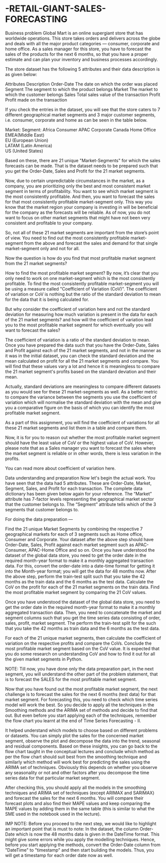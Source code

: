 # -RETAIL-GIANT-SALES-FORECASTING
Business problem
Global Mart is an online supergiant store that has worldwide operations. This store takes orders and delivers across the globe and deals with all the major product categories — consumer, corporate and home office.
As a sales manager for this store, you have to forecast the sales of the products for the next 6 months, so that you have a proper estimate and can plan your inventory and business processes accordingly.

The store dataset has the following 5 attributes and their data description is as given below:
 

Attributes	Description
Order-Date	The date on which the order was placed
Segment	    The segment to which the product belongs
Market	    The market to which the customer belongs
Sales	      Total sales value of the transaction
Profit	    Profit made on the transaction
 

If you check the entries in the dataset, you will see that the store caters to 7 different geographical market segments and 3 major customer segments, i.e. consumer, corporate and home as can be seen in the table below.

 

Market:	                        Segment:
Africa	                         Consumer
APAC 	                           Corporate
Canada	                         Home Office
EMEA(Middle East)	 
EU (European Union)	 
LATAM (Latin America)	 
US (United States)	 
 

 

Based on these, there are 21 unique "Market-Segments" for which the sales forecasts can be made. That is the dataset needs to be prepared such that you get the Order-Date, Sales and Profit for the 21 market segments.

 

Now, due to certain unpredictable circumstances in the market, as a company, you are prioritizing only the best and most consistent market segment in terms of profitability. You want to see which market segment is the most consistently profitable. And then, you want to forecast the sales for that most consistently profitable market-segment only. This way you know that the market region your company is investing in will be beneficial for the company as the forecasts will be reliable. As of now, you do not want to focus on other market segments that might have not been very consistent and profitable to your company.

 

So, not all of these 21 market segments are important from the store’s point of view. You need to find out the most consistently profitable market-segment from the above and forecast the sales and demand for that single market-segment only and not for all.

 

Now the question is how do you find that most profitable market segment from the 21 market segments?
 

How to find the most profitable market segment?
By now, it’s clear that you only need to work on one market-segment which is the most consistently profitable. To find the most consistently profitable market-segment you will be using a measure called "Coefficient of Variation (CoV)". The coefficient of variation or CoV is nothing but the ratio of the standard deviation to mean for the data that it is being calculated for.

But why consider the coefficient of variation here and not the standard deviation for measuring how much variation is present in the data for each of the 21 market segments? and how will the coefficient of variation lead you to the most profitable market segment for which eventually you will want to forecast the sales?


The coefficient of variation is a ratio of the standard deviation to mean. Once you have prepared the data such that you have the Order-Date, Sales and Profit against each of the 21 market segments, and not in the manner as it was in the initial dataset, you can check the standard deviation and the mean calculated on profit for all the 21 market segments and compare. You will find that these values vary a lot and hence it is meaningless to compare the 21 market segment's profits based on the standard deviation and their mean.

Actually, standard deviations are meaningless to compare different datasets as you would see for these 21 market-segments as well. As a better metric to compare the variance between the segments you use the coefficient of variation which will normalise the standard deviation with the mean and give you a comparative figure on the basis of which you can identify the most profitable market segment.

As a part of this assignment, you will find the coefficient of variations for all these 21 market segments and list them in a table and compare them.

Now, it is for you to reason out whether the most profitable market segment should have the least value of CoV or the highest value of CoV. However, please note that as a Sales manager you want to forecast the sales where the market segment is reliable or in other words, there is less variation in the profits.
 

You can read more about coefficient of variation here.


Data understanding and preparation
Now let's begin the actual work. You have seen that the data had 5 attributes. These are Order-Date, Market, Segment, Sales, and Profit for each transaction. The complete data dictionary has been given below again for your reference. The “Market” attribute has 7-factor levels representing the geographical market sector that the customer belongs to. The “Segment” attribute tells which of the 3 segments that customer belongs to. 


For doing the data preparation —

Find the 21 unique Market Segments by combining the respective 7 geographical markets for each of 3 segments such as Home office, Consumer and Corporate.
Your dataset after the above step should have Order-Date, Sales, Profit against each market segment such as APAC-Consumer, APAC-Home Office and so on.
Once you have understood the dataset of the global data store, you need to get the order date in the required month-year format to make it a monthly aggregated transaction data. For this, convert the order-date into a date-time format for getting it into the Month-year format; you will get the data for 48 months now.
After the above step, perform the train-test split such that you take the 42 months as the train data and the 6 months as the test data.
Calculate the CoV on the profit for each of the 21 market segments on the train data.
Find the most profitable market segment by comparing the 21 CoV values.
 

Once you have understood the dataset of the global data store, you need to get the order date in the required month-year format to make it a monthly aggregated transaction data. Then, you need to concatenate the market and segment columns such that you get the time series data consisting of order, sales, profit, market segment. The perform the train-test split for the such that you take the 42 months as train data and the 6 months as the test data.

For each of the 21 unique market segments, then calculate the coefficient of variation on the respective profits and compare the CoVs. Conclude the most profitable market segment based on the CoV value. It is expected that you do some research on understanding CoV and how to find it out for all the given market segments in Python.
 
NOTE: Till now, you have done only the data preparation part, in the next segment, you will understand the other part of the problem statement, that is to forecast the SALES for the most profitable market segment.

Now that you have found out the most profitable market segment, the next challenge is to forecast the sales for the next 6 months (test data) for that market segment. For forecasting this, you need to check which time series model will work the best. So you decide to apply all the techniques in the Smoothing methods and the ARIMA set of methods and decide to find that out. But even before you start applying each of the techniques, remember the flow chart you learnt at the end of Time Series Forecasting - II.

 

It helped understand which models to choose based on different problems or datasets. You can simply plot the sales for the concerned market segment, observe the plot and decompose the data into the trend, seasonal and residual components. Based on these insights, you can go back to the flow chart taught in the conceptual lectures and conclude which method as per the flow chart should suit best from the smoothing technique and similarly which method will work best for predicting the sales using the ARIMA set of techniques. Obviously this depends on whether you observe any seasonality or not and other factors after you decompose the time series data for that particular market segment.

 

After checking this, you should apply all the models in the smoothing techniques and ARIMA set of techniques (except ARIMAX and SARIMAX) and forecast the sales for the next 6 months. You will compare their forecast plots and also find their MAPE values and keep comparing the MAPE values by adding them in the same table (this is similar to what the SME used in the notebook used in the lecture).

 

IMP NOTE: Before you proceed to the next step, we would like to highlight an important point that is must to note: In the dataset, the column Order-Date which is now the 48 months data is given in the DateTime format. This might give some errors while you apply the modelling techniques. Hence, before you start applying the methods, convert the Order-Date column from "DateTime" to "timestamp" and then start building the models. Thus, you will get a timestamp for each order date now as well.

